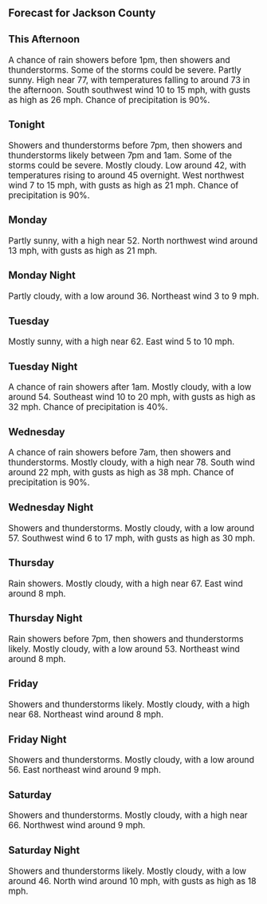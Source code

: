 <div>
   <h2>Forecast for Jackson County</h2>
   <p>
      <div style="font-size:120%">
         <h3>This Afternoon</h3>A chance of rain showers before 1pm, then showers and thunderstorms. Some of the storms could be severe. Partly sunny. High
         near 77, with temperatures falling to around 73 in the afternoon. South southwest wind 10 to 15 mph, with gusts as high as
         26 mph. Chance of precipitation is 90%.<br></div>
   </p>
   <p>
      <div style="font-size:120%">
         <h3>Tonight</h3>Showers and thunderstorms before 7pm, then showers and thunderstorms likely between 7pm and 1am. Some of the storms could
         be severe. Mostly cloudy. Low around 42, with temperatures rising to around 45 overnight. West northwest wind 7 to 15 mph,
         with gusts as high as 21 mph. Chance of precipitation is 90%.<br></div>
   </p>
   <p>
      <div style="font-size:120%">
         <h3>Monday</h3>Partly sunny, with a high near 52. North northwest wind around 13 mph, with gusts as high as 21 mph.<br></div>
   </p>
   <p>
      <div style="font-size:120%">
         <h3>Monday Night</h3>Partly cloudy, with a low around 36. Northeast wind 3 to 9 mph.<br></div>
   </p>
   <p>
      <div style="font-size:120%">
         <h3>Tuesday</h3>Mostly sunny, with a high near 62. East wind 5 to 10 mph.<br></div>
   </p>
   <p>
      <div style="font-size:120%">
         <h3>Tuesday Night</h3>A chance of rain showers after 1am. Mostly cloudy, with a low around 54. Southeast wind 10 to 20 mph, with gusts as high as
         32 mph. Chance of precipitation is 40%.<br></div>
   </p>
   <p>
      <div style="font-size:120%">
         <h3>Wednesday</h3>A chance of rain showers before 7am, then showers and thunderstorms. Mostly cloudy, with a high near 78. South wind around
         22 mph, with gusts as high as 38 mph. Chance of precipitation is 90%.<br></div>
   </p>
   <p>
      <div style="font-size:120%">
         <h3>Wednesday Night</h3>Showers and thunderstorms. Mostly cloudy, with a low around 57. Southwest wind 6 to 17 mph, with gusts as high as 30 mph.<br></div>
   </p>
   <p>
      <div style="font-size:120%">
         <h3>Thursday</h3>Rain showers. Mostly cloudy, with a high near 67. East wind around 8 mph.<br></div>
   </p>
   <p>
      <div style="font-size:120%">
         <h3>Thursday Night</h3>Rain showers before 7pm, then showers and thunderstorms likely. Mostly cloudy, with a low around 53. Northeast wind around
         8 mph.<br></div>
   </p>
   <p>
      <div style="font-size:120%">
         <h3>Friday</h3>Showers and thunderstorms likely. Mostly cloudy, with a high near 68. Northeast wind around 8 mph.<br></div>
   </p>
   <p>
      <div style="font-size:120%">
         <h3>Friday Night</h3>Showers and thunderstorms. Mostly cloudy, with a low around 56. East northeast wind around 9 mph.<br></div>
   </p>
   <p>
      <div style="font-size:120%">
         <h3>Saturday</h3>Showers and thunderstorms. Mostly cloudy, with a high near 66. Northwest wind around 9 mph.<br></div>
   </p>
   <p>
      <div style="font-size:120%">
         <h3>Saturday Night</h3>Showers and thunderstorms likely. Mostly cloudy, with a low around 46. North wind around 10 mph, with gusts as high as 18
         mph.<br></div>
   </p>
</div>